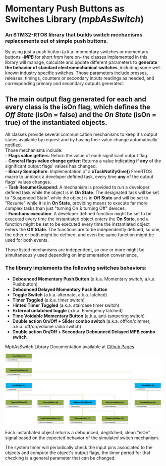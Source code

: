 # Momentary Push Buttons as Switches Library (_**mpbAsSwitch**_)

### An STM32-RTOS library that builds switch mechanisms replacements out of simple push buttons.  
By using just a push button (a.k.a. momentary switches or momentary buttons -_**MPB**_ for short from here on- the classes implemented in this library will manage, calculate and update different parameters to **generate the behavior of standard electromechanical switches**, including some well known industry specific switches. 
Those parameters include presses, releases, timings, counters or secondary inputs readings as needed, and corresponding primary and secondary outputs generated.  

## The main output flag generated for each and every class is the **isOn** flag, which defines the _**Off State**_ (isOn = false) and the _**On State**_ (isOn = true) of the instantiated objects.  

All classes provide several communication mechanisms to keep it's output states available by request and by having their value change automatically notified.  
Those mechanisms include:    
	- **Flags value getters**: Return the value of each significant output flag.  
	- **General flags value change getter**: Returns a value indicating if **any** of the significant output flags' values has changed.  
	- **Binary Semaphore**: Implementation of a **xTaskNotifyGive()** FreeRTOS macro to unblock a developer defined task, every time **any** of the output flags' values changes.  
	- **Task Resume/Suspend**: A mechanism is provided to run a developer defined task while the object is in **On State**. The designated task will be set to "Suspended State" while the object is in **Off State** and will be set to "Resume" while it is in **On State**, providing means to execute far more complex tasks than just "turning On & turning Off" devices.  
	- **Functions execution**: A developer defined function might be set to be executed every time the instantiated object enters the **On State**, and a function might be set to be executed every time the instantiated object enters the **Off State**. The functions are to be independently defined, so one, the other or both might be defined, and even the same function might be used for both events.  

Those listed mechanisms are independent, so one or more might be simultaneously used depending on implementation convenience.    

### The library implements the following switches behaviors: ###  
* **Debounced Momentary Push Button** (a.k.a. Momentary switch, a.k.a. Pushbutton)  
* **Debounced Delayed Momentary Push Button**  
* **Toggle Switch** (a.k.a. alternate, a.k.a. latched)  
* **Timer Toggled** (a.k.a. timer switch)  
* **Hinted Timer Toggled** (a.k.a. staircase timer switch)
* **External unlatched toggle** (a.k.a. Emergency latched)
* **Time Voidable Momentary Button**  (a.k.a. anti-tampering switch)  
* **Double action On/Off + Slider combo switch**  (a.k.a. off/on/dimmer, a.k.a. off/on/volume radio switch)
* **Double action On/Off + Secondary Debounced Delayed MPB combo switch**

MpbAsSwitch Library Documentation available at [Github Pages](https://GabyGold67.github.io/mpbAsSwitch_STM32/)

![MpbAsSwitch Library Classes Hierarchy](./Extras/MomentaryPushButtonUMLClassesOnly.jpg)

Each instantiated object returns a debounced, deglitched, clean "isOn" signal based on the expected behavior of the simulated switch mechanism. 

The system timer will periodically check the input pins associated to the objects and compute the object's output flags, the timer period for that checking is a general parameter that can be changed. 


